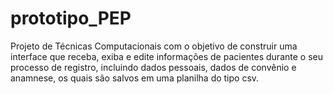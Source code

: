 # prototipo_PEP
Projeto de Técnicas Computacionais com o objetivo de construir uma interface que receba, exiba e edite informações de pacientes durante o seu processo de registro, incluindo dados pessoais, dados de convênio e anamnese, os quais são salvos em uma planilha do tipo csv.
